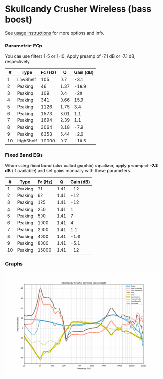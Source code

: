# Skullcandy Crusher Wireless (bass boost)
See [usage instructions](https://github.com/jaakkopasanen/AutoEq#usage) for more options and info.

### Parametric EQs
You can use filters 1-5 or 1-10. Apply preamp of -7.1 dB or -7.1 dB, respectively.

|   # | Type      |   Fc (Hz) |    Q |   Gain (dB) |
|-----|-----------|-----------|------|-------------|
|   1 | LowShelf  |       105 | 0.7  |        -3.1 |
|   2 | Peaking   |        46 | 1.37 |       -16.9 |
|   3 | Peaking   |       109 | 0.4  |       -20   |
|   4 | Peaking   |       341 | 0.66 |        15.9 |
|   5 | Peaking   |      1126 | 1.75 |         3.4 |
|   6 | Peaking   |      1573 | 3.01 |         1.1 |
|   7 | Peaking   |      1694 | 2.39 |         1.1 |
|   8 | Peaking   |      3064 | 3.18 |        -7.9 |
|   9 | Peaking   |      6353 | 5.44 |        -2.6 |
|  10 | HighShelf |     10000 | 0.7  |       -10.5 |

### Fixed Band EQs
When using fixed band (also called graphic) equalizer, apply preamp of **-7.3 dB** (if available) and set gains manually with these parameters.

|   # | Type    |   Fc (Hz) |    Q |   Gain (dB) |
|-----|---------|-----------|------|-------------|
|   1 | Peaking |        31 | 1.41 |       -12   |
|   2 | Peaking |        62 | 1.41 |       -12   |
|   3 | Peaking |       125 | 1.41 |       -12   |
|   4 | Peaking |       250 | 1.41 |         1   |
|   5 | Peaking |       500 | 1.41 |         7   |
|   6 | Peaking |      1000 | 1.41 |         4   |
|   7 | Peaking |      2000 | 1.41 |         1.1 |
|   8 | Peaking |      4000 | 1.41 |        -1.6 |
|   9 | Peaking |      8000 | 1.41 |        -5.1 |
|  10 | Peaking |     16000 | 1.41 |       -12   |

### Graphs
![](./Skullcandy%20Crusher%20Wireless%20(bass%20boost).png)
